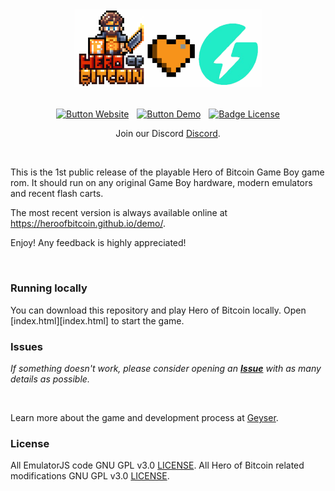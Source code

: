 <div align = center>
<img width = 300 src = css/hob_geyser.png>
<br>
<br>

[![Button Website]][Website] 
[![Button Demo]][Demo] 
[![Badge License]][License]

Join our Discord [Discord](https://discord.com/invite/HpqAgSVm6M).

</div>
<br>

This is the 1st public release of the playable Hero of Bitcoin Game Boy game rom. It should run on any original Game Boy hardware, modern emulators and recent flash carts.

The most recent version is always available online at https://heroofbitcoin.github.io/demo/.

Enjoy! Any feedback is highly appreciated!

<br>

### Running locally

You can download this repository and play Hero of Bitcoin locally. Open [index.html][index.html] to start the game.

### Issues

*If something doesn't work, please consider opening an* ***[Issue]*** *with as many details as possible.*

<br>

Learn more about the game and development process at [Geyser][Website].	

### License

All EmulatorJS code GNU GPL v3.0 [LICENSE][EmuLicense]. All Hero of Bitcoin related modifications GNU GPL v3.0 [LICENSE][License].


<!-- QUICKLINKS --->

[License]: LICENSE.md
[Index]: index.html
[EmuLicense]: https://github.com/EmulatorJS/EmulatorJS/blob/main/LICENSE
[Issue]: https://github.com/heroofbitcoin/demo/issues
[Website]: https://geyser.fund/project/heroofbitcoin
[Demo]: https://heroofbitcoin.github.io/demo/
[Button Demo]: https://img.shields.io/badge/Demo-528116?style=for-the-badge
[Button Website]: https://img.shields.io/badge/Website-736e9b?style=for-the-badge
[Badge License]: https://img.shields.io/badge/License-GPLv3-blue.svg?style=for-the-badge